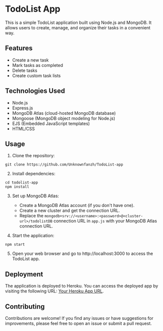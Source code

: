 # TodoList App

This is a simple TodoList application built using Node.js and MongoDB. It allows users to create, manage, and organize their tasks in a convenient way.

## Features

- Create a new task
- Mark tasks as completed
- Delete tasks
- Create custom task lists

## Technologies Used

- Node.js
- Express.js
- MongoDB Atlas (cloud-hosted MongoDB database)
- Mongoose (MongoDB object modeling for Node.js)
- EJS (Embedded JavaScript templates)
- HTML/CSS

## Usage

1. Clone the repository:
```
git clone https://github.com/Unknownfanzh/TodoList-app
```

2. Install dependencies:
```
cd todolist-app
npm install
```

3. Set up MongoDB Atlas:

   - Create a MongoDB Atlas account (if you don't have one).
   - Create a new cluster and get the connection URL.
   - Replace the `mongodb+srv://<username>:<password>@<cluster-url>/todolistDB` connection URL in `app.js` with your MongoDB Atlas connection URL.

4. Start the application:
```
npm start
```

5. Open your web browser and go to http://localhost:3000 to access the TodoList app.

## Deployment

The application is deployed to Heroku. You can access the deployed app by visiting the following URL: [Your Heroku App URL](https://tranquil-hollows-73226.herokuapp.com).

## Contributing

Contributions are welcome! If you find any issues or have suggestions for improvements, please feel free to open an issue or submit a pull request.
